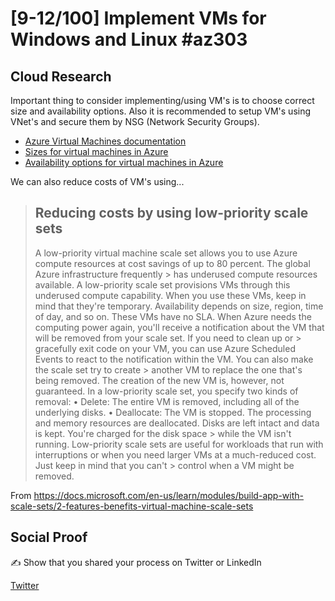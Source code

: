 <!-- This is a template you can use for quick progress days. It removes a lot of the steps we encourage you to share in the longer template 000-DAY-ARTICLE-LONG-TEMPLATE.MD-->

# [9-12/100] Implement VMs for Windows and Linux #az303

## Cloud Research
Important thing to consider implementing/using VM's is to choose correct size and availability options. Also it is recommended to setup VM's using VNet's and secure them by NSG (Network Security Groups).
- [Azure Virtual Machines documentation](https://docs.microsoft.com/en-us/azure/virtual-machines/) 
- [Sizes for virtual machines in Azure](https://docs.microsoft.com/en-us/azure/virtual-machines/sizes)
- [Availability options for virtual machines in Azure](https://docs.microsoft.com/en-us/azure/virtual-machines/availability)

We can also reduce costs of VM's using...
> ## Reducing costs by using low-priority scale sets
> A low-priority virtual machine scale set allows you to use Azure compute resources at cost savings of up to 80 percent. The global Azure infrastructure frequently > has underused compute resources available. A low-priority scale set provisions VMs through this underused compute capability.
> When you use these VMs, keep in mind that they're temporary. Availability depends on size, region, time of day, and so on. These VMs have no SLA.
> When Azure needs the computing power again, you'll receive a notification about the VM that will be removed from your scale set. If you need to clean up or > gracefully exit code on your VM, you can use Azure Scheduled Events to react to the notification within the VM. You can also make the scale set try to create > another VM to replace the one that's being removed. The creation of the new VM is, however, not guaranteed.
> In a low-priority scale set, you specify two kinds of removal:
> 	• Delete: The entire VM is removed, including all of the underlying disks.
> 	• Deallocate: The VM is stopped. The processing and memory resources are deallocated. Disks are left intact and data is kept. You're charged for the disk space > while the VM isn't running.
> Low-priority scale sets are useful for workloads that run with interruptions or when you need larger VMs at a much-reduced cost. Just keep in mind that you can't > control when a VM might be removed.

From <https://docs.microsoft.com/en-us/learn/modules/build-app-with-scale-sets/2-features-benefits-virtual-machine-scale-sets> 

## Social Proof

✍️ Show that you shared your process on Twitter or LinkedIn

[Twitter](https://twitter.com/maciejgos/status/1315630596966752256)
